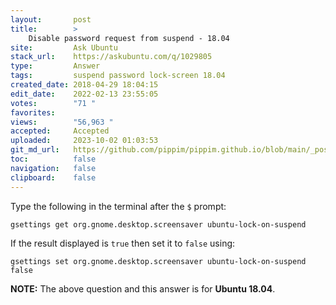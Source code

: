 ```yaml
---
layout:       post
title:        >
    Disable password request from suspend - 18.04
site:         Ask Ubuntu
stack_url:    https://askubuntu.com/q/1029805
type:         Answer
tags:         suspend password lock-screen 18.04
created_date: 2018-04-29 18:04:15
edit_date:    2022-02-13 23:55:05
votes:        "71 "
favorites:    
views:        "56,963 "
accepted:     Accepted
uploaded:     2023-10-02 01:03:53
git_md_url:   https://github.com/pippim/pippim.github.io/blob/main/_posts/2018/2018-04-29-Disable-password-request-from-suspend-18.04.md
toc:          false
navigation:   false
clipboard:    false
---
```


Type the following in the terminal after the `$` prompt:

``` 
gsettings get org.gnome.desktop.screensaver ubuntu-lock-on-suspend
```

If the result displayed is `true` then set it to `false` using:

``` 
gsettings set org.gnome.desktop.screensaver ubuntu-lock-on-suspend false
```

**NOTE:** The above question and this answer is for **Ubuntu 18.04**.
